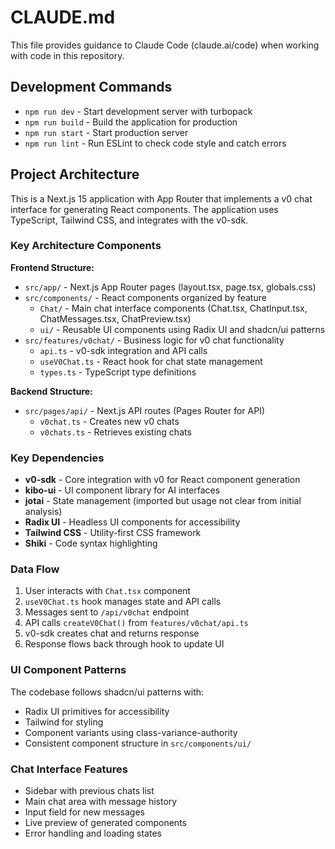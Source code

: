 # CLAUDE.md

This file provides guidance to Claude Code (claude.ai/code) when working with code in this repository.

## Development Commands

- `npm run dev` - Start development server with turbopack
- `npm run build` - Build the application for production
- `npm run start` - Start production server
- `npm run lint` - Run ESLint to check code style and catch errors

## Project Architecture

This is a Next.js 15 application with App Router that implements a v0 chat interface for generating React components. The application uses TypeScript, Tailwind CSS, and integrates with the v0-sdk.

### Key Architecture Components

**Frontend Structure:**
- `src/app/` - Next.js App Router pages (layout.tsx, page.tsx, globals.css)
- `src/components/` - React components organized by feature
  - `Chat/` - Main chat interface components (Chat.tsx, ChatInput.tsx, ChatMessages.tsx, ChatPreview.tsx)
  - `ui/` - Reusable UI components using Radix UI and shadcn/ui patterns
- `src/features/v0chat/` - Business logic for v0 chat functionality
  - `api.ts` - v0-sdk integration and API calls
  - `useV0Chat.ts` - React hook for chat state management
  - `types.ts` - TypeScript type definitions

**Backend Structure:**
- `src/pages/api/` - Next.js API routes (Pages Router for API)
  - `v0chat.ts` - Creates new v0 chats
  - `v0chats.ts` - Retrieves existing chats

### Key Dependencies

- **v0-sdk** - Core integration with v0 for React component generation
- **kibo-ui** - UI component library for AI interfaces
- **jotai** - State management (imported but usage not clear from initial analysis)
- **Radix UI** - Headless UI components for accessibility
- **Tailwind CSS** - Utility-first CSS framework
- **Shiki** - Code syntax highlighting

### Data Flow

1. User interacts with `Chat.tsx` component
2. `useV0Chat.ts` hook manages state and API calls
3. Messages sent to `/api/v0chat` endpoint
4. API calls `createV0Chat()` from `features/v0chat/api.ts`
5. v0-sdk creates chat and returns response
6. Response flows back through hook to update UI

### UI Component Patterns

The codebase follows shadcn/ui patterns with:
- Radix UI primitives for accessibility
- Tailwind for styling
- Component variants using class-variance-authority
- Consistent component structure in `src/components/ui/`

### Chat Interface Features

- Sidebar with previous chats list
- Main chat area with message history
- Input field for new messages
- Live preview of generated components
- Error handling and loading states